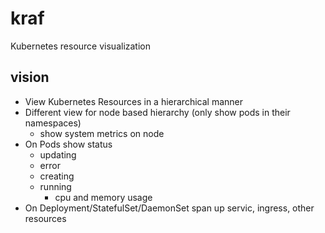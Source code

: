 # kraf

Kubernetes resource visualization

## vision

- View Kubernetes Resources in a hierarchical manner
- Different view for node based hierarchy (only show pods in their namespaces)
  - show system metrics on node
- On Pods show status
  - updating
  - error
  - creating
  - running
    - cpu and memory usage
- On Deployment/StatefulSet/DaemonSet span up servic, ingress, other resources
